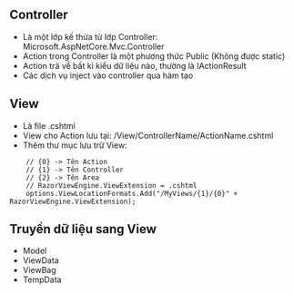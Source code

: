 ## Controller
- Là một lớp kế thừa từ lớp Controller: Microsoft.AspNetCore.Mvc.Controller
- Action trong Controller là một phương thức Public (Không được static)
- Action trả về bất kì kiểu dữ liệu nào, thường là IActionResult
- Các dịch vụ inject vào controller qua hàm tạo
## View
- Là file .cshtml
- View cho Action lưu tại: /View/ControllerName/ActionName.cshtml
- Thêm thư mục lưu trữ View:
```
    // {0} -> Tên Action
    // {1} -> Tên Controller
    // {2} -> Tên Area
    // RazorViewEngine.ViewExtension = .cshtml
    options.ViewLocationFormats.Add("/MyViews/{1}/{0}" + RazorViewEngine.ViewExtension);
```
## Truyền dữ liệu sang View
- Model
- ViewData
- ViewBag
- TempData